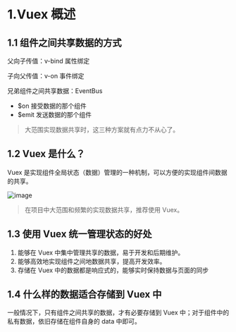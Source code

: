 # 1.Vuex 概述

## 1.1 组件之间共享数据的方式

父向子传值：v-bind 属性绑定

子向父传值：v-on 事件绑定

兄弟组件之间共享数据：EventBus

- $on 接受数据的那个组件
- $emit 发送数据的那个组件

> 大范围实现数据共享时，这三种方案就有点力不从心了。

## 1.2 Vuex 是什么？

Vuex 是实现组件全局状态（数据）管理的一种机制，可以方便的实现组件间数据的共享。

![image](https://user-images.githubusercontent.com/72426886/124375973-51991b80-dcd7-11eb-863c-e856dee1aee8.png)

> 在项目中大范围和频繁的实现数据共享，推荐使用 Vuex。

## 1.3 使用 Vuex 统一管理状态的好处

1. 能够在 Vuex 中集中管理共享的数据，易于开发和后期维护。
2. 能够高效地实现组件之间地数据共享，提高开发效率。
3. 存储在 Vuex 中的数据都是响应式的，能够实时保持数据与页面的同步

## 1.4 什么样的数据适合存储到 Vuex 中

一般情况下，只有组件之间共享的数据，才有必要存储到 Vuex 中；对于组件中的私有数据，依旧存储在组件自身的 data 中即可。
